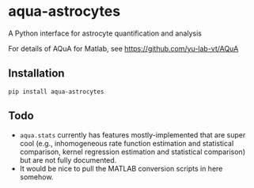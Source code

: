 # aqua-astrocytes
A Python interface for astrocyte quantification and analysis

For details of AQuA for Matlab, see https://github.com/yu-lab-vt/AQuA

## Installation

```
pip install aqua-astrocytes
```

## Todo

* `aqua.stats` currently has features mostly-implemented that are super cool (e.g., inhomogeneous rate function estimation and statistical comparison, kernel regression estimation and statistical comparison) but are not fully documented.
* It would be nice to pull the MATLAB conversion scripts in here somehow.